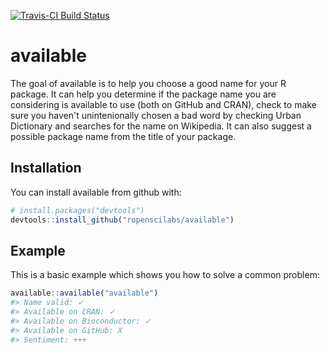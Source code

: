 
<!-- README.md is generated from README.Rmd. Please edit that file -->
[![Travis-CI Build Status](https://travis-ci.org/ropenscilabs/available.svg?branch=master)](https://travis-ci.org/ropenscilabs/available)

available
=========

The goal of available is to help you choose a good name for your R package. It can help you determine if the package name you are considering is available to use (both on GitHub and CRAN), check to make sure you haven't unintenionally chosen a bad word by checking Urban Dictionary and searches for the name on Wikipedia. It can also suggest a possible package name from the title of your package.

Installation
------------

You can install available from github with:

``` r
# install.packages("devtools")
devtools::install_github("ropenscilabs/available")
```

Example
-------

This is a basic example which shows you how to solve a common problem:

``` r
available::available("available")
#> Name valid: ✓ 
#> Available on CRAN: ✓ 
#> Available on Bioconductor: ✓ 
#> Available on GitHub: X 
#> Sentiment: +++
```

